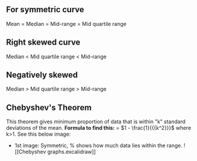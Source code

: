 ## For symmetric curve
Mean = Median = Mid-range = Mid quartile range

## Right skewed curve
Median < Mid quartile range < Mid-range

## Negatively skewed
Median > Mid quartile range > Mid-range

## Chebyshev's Theorem
This theorem gives minimum proportion of data that is within "k" standard deviations of the mean.
**Formula to find this:** = $1 - \frac{1}{{{k^2}}}$ where k>1.
See this below image:
- 1st image: Symmetric, % shows how much data lies within the range.
![[Chebyshev graphs.excalidraw]]